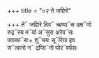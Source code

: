 +++
title = "०२ ते जज्ञिरे"

+++
ते᳓ जज्ञिरे दिव᳓ ऋष्वा᳓स उक्ष᳓णो  
रुद्र᳓स्य म᳓र्या अ᳓सुरा अरेप᳓सः  
पवाका᳓सः+ शु᳓चयः सू᳓रिया इव  
स᳓त्वानो न᳓ द्रप्सि᳓नो घोर᳓वर्पसः
